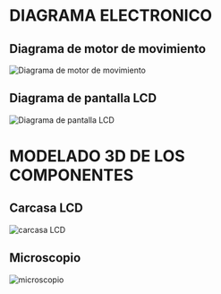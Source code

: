 # DIAGRAMA ELECTRONICO
## Diagrama de motor de movimiento
![Diagrama de motor de movimiento](https://drive.google.com/uc?id=1dTo2oNimKv0ogI-1miFxghj6C5nI8vAl)
## Diagrama de pantalla LCD
![Diagrama de pantalla LCD](https://drive.google.com/uc?id=1ZUDNIORa-DN8QRlXmJchSjYUAVzIbJc4)
# MODELADO 3D DE LOS COMPONENTES
## Carcasa LCD
![carcasa LCD](https://drive.google.com/uc?id=1xlZBJTXNy5BpKAiDBXK3eE52OkXRoHFO)
## Microscopio
![microscopio](https://drive.google.com/uc?id=1-lWX5oZ7r4nBCLdNw8PlG9lZXsAYiK4_)

